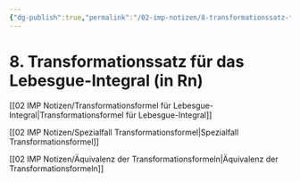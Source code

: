 ```yaml
---
{"dg-publish":true,"permalink":"/02-imp-notizen/8-transformationssatz-fuer-das-lebesgue-integral-in-rn/","dgHomeLink":true,"dgPassFrontmatter":false}
---
```


# 8. Transformationssatz für das Lebesgue-Integral (in Rn)
[[02 IMP Notizen/Transformationsformel für Lebesgue-Integral|Transformationsformel für Lebesgue-Integral]]

[[02 IMP Notizen/Spezialfall Transformationsformel|Spezialfall Transformationsformel]]

[[02 IMP Notizen/Äquivalenz der Transformationsformeln|Äquivalenz der Transformationsformeln]]
